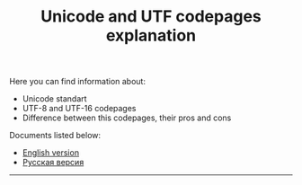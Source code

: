 ﻿---
layout: page
title: Unicode and UTF codepages explanation  
---

Here you can find information about:

- Unicode standart
- UTF-8 and UTF-16 codepages
- Difference between this codepages, their pros and cons

Documents listed below:

- [English version](pages/english.md)
- [Русская версия](pages/russian.md)

---